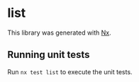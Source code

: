 # list

This library was generated with [Nx](https://nx.dev).

## Running unit tests

Run `nx test list` to execute the unit tests.

